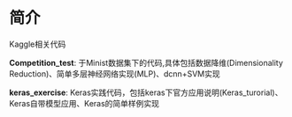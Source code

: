 # 简介
Kaggle相关代码

**Competition_test**:
于Minist数据集下的代码,具体包括数据降维(Dimensionality Reduction)、简单多层神经网络实现(MLP)、dcnn+SVM实现

**keras_exercise**:
Keras实践代码，包括keras下官方应用说明(Keras_turorial)、Keras自带模型应用、Keras的简单样例实现

